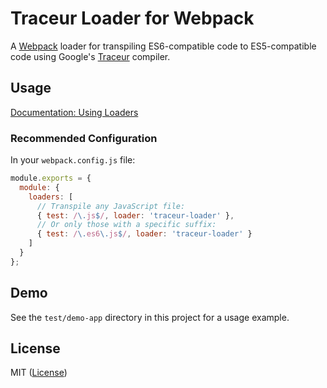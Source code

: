 Traceur Loader for Webpack
==========================

A [Webpack][] loader for transpiling ES6-compatible code to ES5-compatible code
using Google's [Traceur][] compiler.


## Usage

<!-- TODO: Show inline/`require()` usage -->

[Documentation: Using Loaders][]

### Recommended Configuration

In your `webpack.config.js` file:

```js
module.exports = {
  module: {
    loaders: [
      // Transpile any JavaScript file:
      { test: /\.js$/, loader: 'traceur-loader' },
      // Or only those with a specific suffix:
      { test: /\.es6\.js$/, loader: 'traceur-loader' }
    ]
  }
};
```

<!-- TODO: Document loader configuration once it's implemented -->


## Demo

See the `test/demo-app` directory in this project for a usage example.


## License

MIT ([License](LICENSE.md))



<!-- Links -->
[Documentation: Using Loaders]: http://webpack.github.io/docs/using-loaders.html "Documentation: Using Loaders"
[Traceur]: https://github.com/google/traceur-compiler "Traceur"
[Webpack]: https://webpack.github.io/docs/ "Webpack"
